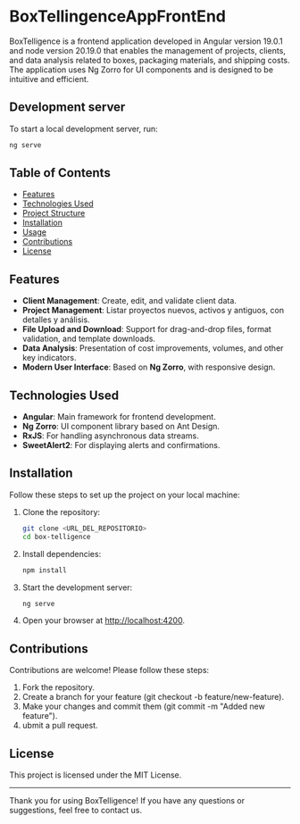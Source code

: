 # BoxTellingenceAppFrontEnd

BoxTelligence is a frontend application developed in Angular version 19.0.1 and node version 20.19.0 that enables the management of projects, clients, and data analysis related to boxes, packaging materials, and shipping costs. The application uses Ng Zorro for UI components and is designed to be intuitive and efficient.

## Development server

To start a local development server, run:

```bash
ng serve
```
## Table of Contents
- [Features](#Features)
- [Technologies Used](#Technologies-Used)
- [Project Structure](#Project-Structure)
- [Installation](#Installation)
- [Usage](#Usage)
- [Contributions](#Contributions)
- [License](#License)

## Features
- **Client Management**: Create, edit, and validate client data.
- **Project Management**: Listar proyectos nuevos, activos y antiguos, con detalles y análisis.
- **File Upload and Download**: Support for drag-and-drop files, format validation, and template downloads.
- **Data Analysis**: Presentation of cost improvements, volumes, and other key indicators.
- **Modern User Interface**: Based on **Ng Zorro**, with responsive design.

## Technologies Used
- **Angular**: Main framework for frontend development.
- **Ng Zorro**: UI component library based on Ant Design.
- **RxJS**: For handling asynchronous data streams.
- **SweetAlert2**: For displaying alerts and confirmations.



## Installation
Follow these steps to set up the project on your local machine:

1. Clone the repository:
   ```bash
   git clone <URL_DEL_REPOSITORIO>
   cd box-telligence
   ```

2. Install dependencies:
   ```bash
   npm install
   ```

3. Start the development server:
   ```bash
   ng serve
   ```

4. Open your browser at [http://localhost:4200](http://localhost:4200).



## Contributions
Contributions are welcome! Please follow these steps:
1. Fork the repository.
2. Create a branch for your feature (git checkout -b feature/new-feature).
3. Make your changes and commit them (git commit -m "Added new feature").
4. ubmit a pull request.

## License
This project is licensed under the MIT License.

---
Thank you for using BoxTelligence! If you have any questions or suggestions, feel free to contact us.